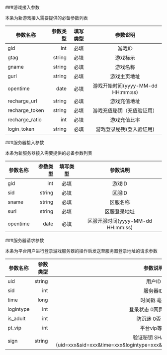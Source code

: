 ###游戏接入参数
<pre>本条为新游戏接入需要提供的必备参数列表</pre>
参数名称|参数类型|填写类型|参数说明
| --------   | -----:  | :----:  |:----:  |
gid|int|必填|游戏ID
gtag|string|必填|游戏标示
gname|string|必填|游戏名称
gurl|string|必填|游戏主页地址
opentime|date|必填|游戏开始时间(yyyy-MM-dd HH:mm:ss)
recharge_url|string|必填|游戏充值地址
recharge_token|string|必填|游戏充值秘钥（充值验证用）
recharge_ratio|int|必填|游戏充值比率
login_token|string|必填|游戏登录秘钥(登入验证用)

###服务器接入参数
<pre>本条为新服务器接入需要提供的必备参数列表</pre>
参数名称|参数类型|填写类型|参数说明
| --------   | -----:  | :----:  |:----:  |
gid|int|必填|游戏ID
sid|string|必填|区服ID
sname|string|必填|区服名称
surl|string|必填|区服登录地址
opentime|date|必填|区服开服时间(yyyy-MM-dd HH:mm:ss)

###服务器请求参数
<pre>本条为平台用户进行登录游戏服务器的操作后发送至服务器登录地址的请求参数</pre>
参数名称|参数类型|参数说明
| --------   | -----:  |:----:  |
uid|string|用户ID
sid|int|服务器ID
time|long|时间戳 毫秒
logintype|int|登录状态 0网页 1微端
is_adult|int|防沉迷 0否 1是
pt_vip|int|平台vip等级
sign|string|验证秘钥 SHA256（uid=xxx&sid=xxx&time=xxx&logintype=xxx&is_adult=xxx&pt_vip=xxx+login_token）

